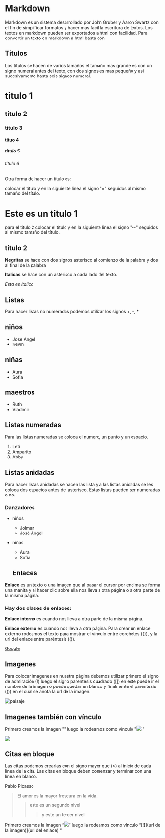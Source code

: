 # Markdown

Markdown es un sistema desarrollado por John Gruber y Aaron Swartz  con el fin de simplificar 
formatos y hacer mas facil la escritura de textos.
Los textos en markdown pueden ser exportados a html con facilidad.
Para convertir un texto en markdown a html basta con 

## Titulos
Los titulos se hacen de varios tamaños 
el tamaño mas grande es con un signo numeral antes del texto, con dos signos es mas pequeño y 
asi sucesivamente hasta seis signos numeral.
# titulo 1
## titulo 2
### titulo 3
#### tituo 4
##### titulo 5
###### titulo 6

Otra forma de hacer un título es:

colocar el título y en la siguiente linea el signo "=" seguidos al mismo tamaño del título.

Este es un titulo 1
=============


para el titulo 2 colocar el título y en la siguiente linea el signo "--" seguidos al mismo tamaño del título.

titulo 2
--------

**Negritas** se hace con dos signos asterisco al comienzo de la palabra y dos al final de la palabra

**Italicas** se hace con un asterisco a cada lado del  texto.

*Esta es italica*

## Listas 

Para hacer listas no numeradas podemos utilizar los signos +, -, *

## niños
+ Jose Angel 
+ Kevin

## niñas
- Aura
- Sofia

## maestros
* Ruth
* Vladimir

## Listas numeradas
Para las listas numeradas se coloca el numero, un punto y un espacio.

1. Leti
2. Amparito
3. Abby

## Listas anidadas
Para hacer listas anidadas se hacen las lista y a las listas anidadas se les coloca 
dos espacios antes del asterisco.
Estas listas pueden ser numeradas o no.

### Danzadores
+ niños
  + Jolman
  + José Angel
+ niñas
  + Aura
  + Sofia
  
  ## Enlaces

**Enlace** es un texto o una imagen que al pasar el cursor por encima se forma una manita y 
al hacer clic sobre ella nos lleva a otra página o a otra parte de la misma página.

### Hay dos clases de enlaces:

**Enlace interno** es cuando nos lleva a otra parte de la misma página. 

**Enlace externo** es cuando nos lleva a otra página.
Para crear un enlace externo rodeamos el texto para mostrar el vínculo entre corchetes ({}), 
y la url del enlace entre paréntesis (()).

[Google](https://www.google.com.co/)

## Imagenes

Para colocar imagenes en nuestra página debemos utilizar primero el signo de admiración (!) luego 
el signo parentesis cuadrado ([]) en este puede ir el nombre de la imagen o puede quedar en blanco 
y finalmente el parentesis (()) en el cual se anota la url de la imagen.

![paisaje](https://i0.wp.com/www.dondeir.com/wp-content/uploads/2017/02/destinos-con-paisajes-escondidos-en-mexico-12.jpg?ssl=1)

## Imagenes también con vínculo

Primero creamos la imagen "![]()" luego la rodeamos como vínculo "[![](url)](url) "
[![]()]()

[![](https://encrypted-tbn0.gstatic.com/images?q=tbn:ANd9GcQuWZKLIsftmkQsaEI1KM4t4fTgSeRi2MmRF0-8DQ0M6V-LqA1l)](https://encrypted-tbn0.gstatic.com/images?q=tbn:ANd9GcQuWZKLIsftmkQsaEI1KM4t4fTgSeRi2MmRF0-8DQ0M6V-LqA1l)

 ## Citas en bloque 
Las citas podemos crearlas con el signo mayor que (>) al inicio de cada línea de la cita. 
Las citas en bloque deben comenzar y terminar con una línea en blanco.

Pablo Picasso

> El amor es la mayor frescura en la vida.  
>> este es un segundo nivel
>>> y este un tercer nivel
  
Primero creamos la imagen “![](url)“ luego la rodeamos como vínculo “[![](url de la imagen)](url del enlace) “

